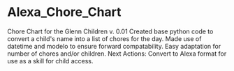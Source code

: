 # Alexa_Chore_Chart
Chore Chart for the Glenn Children
v. 0.01
Created base python code to convert a child's name into a list of chores for the day.
Made use of datetime and modelo to ensure forward compatability.
Easy adaptation for number of chores and/or children.
Next Actions: Convert to Alexa format for use as a skill for child access.
